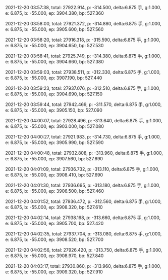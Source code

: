 2021-12-20 03:57:38, total: 27922.914, p: -314.500, delta:6.875 手, g:1.000, e: 6.875, b: -55.000, ep: 3904.380, bp: 527.360

2021-12-20 03:58:00, total: 27921.372, p: -314.880, delta:6.875 手, g:1.000, e: 6.875, b: -55.000, ep: 3905.600, bp: 527.560

2021-12-20 03:58:20, total: 27916.318, p: -315.590, delta:6.875 手, g:1.000, e: 6.875, b: -55.000, ep: 3904.650, bp: 527.530

2021-12-20 03:58:41, total: 27925.749, p: -314.380, delta:6.875 手, g:1.000, e: 6.875, b: -55.000, ep: 3904.660, bp: 527.380

2021-12-20 03:59:03, total: 27938.511, p: -312.330, delta:6.875 手, g:1.000, e: 6.875, b: -55.000, ep: 3907.190, bp: 527.440

2021-12-20 03:59:23, total: 27937.076, p: -312.510, delta:6.875 手, g:1.000, e: 6.875, b: -55.000, ep: 3904.690, bp: 527.150

2021-12-20 03:59:44, total: 27942.469, p: -311.570, delta:6.875 手, g:1.000, e: 6.875, b: -55.000, ep: 3905.150, bp: 527.090

2021-12-20 04:00:07, total: 27928.496, p: -313.640, delta:6.875 手, g:1.000, e: 6.875, b: -55.000, ep: 3903.000, bp: 527.080

2021-12-20 04:00:27, total: 27921.983, p: -314.730, delta:6.875 手, g:1.000, e: 6.875, b: -55.000, ep: 3905.990, bp: 527.590

2021-12-20 04:00:48, total: 27932.808, p: -313.960, delta:6.875 手, g:1.000, e: 6.875, b: -55.000, ep: 3907.560, bp: 527.690

2021-12-20 04:01:09, total: 27936.732, p: -313.110, delta:6.875 手, g:1.000, e: 6.875, b: -55.000, ep: 3908.410, bp: 527.690

2021-12-20 04:01:30, total: 27936.695, p: -313.180, delta:6.875 手, g:1.000, e: 6.875, b: -55.000, ep: 3906.500, bp: 527.460

2021-12-20 04:01:52, total: 27936.472, p: -312.560, delta:6.875 手, g:1.000, e: 6.875, b: -55.000, ep: 3908.320, bp: 527.610

2021-12-20 04:02:14, total: 27938.168, p: -313.660, delta:6.875 手, g:1.000, e: 6.875, b: -55.000, ep: 3905.700, bp: 527.420

2021-12-20 04:02:35, total: 27937.704, p: -313.080, delta:6.875 手, g:1.000, e: 6.875, b: -55.000, ep: 3908.520, bp: 527.700

2021-12-20 04:02:56, total: 27926.420, p: -313.750, delta:6.875 手, g:1.000, e: 6.875, b: -55.000, ep: 3908.970, bp: 527.840

2021-12-20 04:03:17, total: 27930.860, p: -313.960, delta:6.875 手, g:1.000, e: 6.875, b: -55.000, ep: 3909.320, bp: 527.910